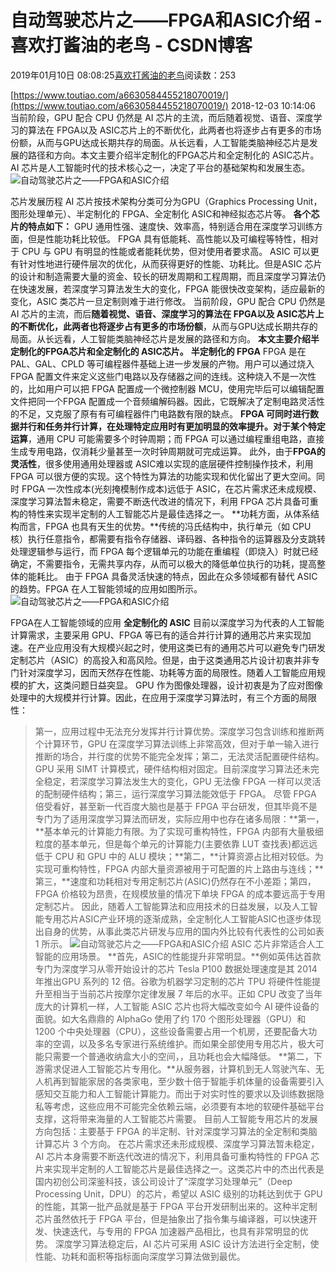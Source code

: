 
# 自动驾驶芯片之——FPGA和ASIC介绍 - 喜欢打酱油的老鸟 - CSDN博客


2019年01月10日 08:08:25[喜欢打酱油的老鸟](https://me.csdn.net/weixin_42137700)阅读数：253


[https://www.toutiao.com/a6630584455218070019/](https://www.toutiao.com/a6630584455218070019/)
2018-12-03 10:14:06
当前阶段，GPU 配合 CPU 仍然是 AI 芯片的主流，而后随着视觉、语音、深度学习的算法在 FPGA以及 ASIC芯片上的不断优化，此两者也将逐步占有更多的市场份额，从而与GPU达成长期共存的局面。从长远看，人工智能类脑神经芯片是发展的路径和方向。本文主要介绍半定制化的FPGA芯片和全定制化的 ASIC芯片。
AI 芯片是人工智能时代的技术核心之一，决定了平台的基础架构和发展生态。
![自动驾驶芯片之——FPGA和ASIC介绍](http://p3.pstatp.com/large/pgc-image/56c3dbfd26cb4430addda063bfe3e476)

芯片发展历程
AI 芯片按技术架构分类可分为GPU（Graphics Processing Unit，图形处理单元）、半定制化的 FPGA、全定制化 ASIC和神经拟态芯片等。
**各个芯片的特点如下：**
GPU 通用性强、速度快、效率高，特别适合用在深度学习训练方面，但是性能功耗比较低。
FPGA 具有低能耗、高性能以及可编程等特性，相对于 CPU 与 GPU 有明显的性能或者能耗优势，但对使用者要求高。
ASIC 可以更有针对性地进行硬件层次的优化，从而获得更好的性能、功耗比。但是ASIC 芯片的设计和制造需要大量的资金、较长的研发周期和工程周期，而且深度学习算法仍在快速发展，若深度学习算法发生大的变化，FPGA 能很快改变架构，适应最新的变化，ASIC 类芯片一旦定制则难于进行修改。
当前阶段，GPU 配合 CPU 仍然是 AI 芯片的主流，而后**随着视觉、语音、深度学习的算法在 FPGA以及 ASIC芯片上的不断优化，此两者也将逐步占有更多的市场份额**，从而与GPU达成长期共存的局面。从长远看，人工智能类脑神经芯片是发展的路径和方向。
**本文主要介绍半定制化的FPGA芯片和全定制化的 ASIC芯片。**
**半定制化的 FPGA**
FPGA 是在 PAL、GAL、CPLD 等可编程器件基础上进一步发展的产物。用户可以通过烧入 FPGA 配置文件来定义这些门电路以及存储器之间的连线。这种烧入不是一次性的，比如用户可以把 FPGA 配置成一个微控制器 MCU，使用完毕后可以编辑配置文件把同一个FPGA 配置成一个音频编解码器。因此，它既解决了定制电路灵活性的不足，又克服了原有有可编程器件门电路数有限的缺点。
**FPGA 可同时进行数据并行和任务并行计算，在处理特定应用时有更加明显的效率提升。对于某个特定运算**，通用 CPU 可能需要多个时钟周期；而 FPGA 可以通过编程重组电路，直接生成专用电路，仅消耗少量甚至一次时钟周期就可完成运算。
此外，由于**FPGA的灵活性**，很多使用通用处理器或 ASIC难以实现的底层硬件控制操作技术，利用 FPGA 可以很方便的实现。这个特性为算法的功能实现和优化留出了更大空间。同时 FPGA 一次性成本(光刻掩模制作成本)远低于 ASIC，在芯片需求还未成规模、深度学习算法暂未稳定，需要不断迭代改进的情况下，利用 FPGA 芯片具备可重构的特性来实现半定制的人工智能芯片是最佳选择之一。
**功耗方面，从体系结构而言，FPGA 也具有天生的优势。**传统的冯氏结构中，执行单元（如 CPU 核）执行任意指令，都需要有指令存储器、译码器、各种指令的运算器及分支跳转处理逻辑参与运行，而 FPGA 每个逻辑单元的功能在重编程（即烧入）时就已经确定，不需要指令，无需共享内存，从而可以极大的降低单位执行的功耗，提高整体的能耗比。
由于 FPGA 具备灵活快速的特点，因此在众多领域都有替代 ASIC 的趋势。FPGA 在人工智能领域的应用如图所示。
![自动驾驶芯片之——FPGA和ASIC介绍](http://p1.pstatp.com/large/pgc-image/b15db3d8639c402aaab838bf99efc6b7)

FPGA在人工智能领域的应用
**全定制化的 ASIC**
目前以深度学习为代表的人工智能计算需求，主要采用 GPU、FPGA 等已有的适合并行计算的通用芯片来实现加速。在产业应用没有大规模兴起之时，使用这类已有的通用芯片可以避免专门研发定制芯片（ASIC）的高投入和高风险。但是，由于这类通用芯片设计初衷并非专门针对深度学习，因而天然存在性能、功耗等方面的局限性。随着人工智能应用规模的扩大，这类问题日益突显。
GPU 作为图像处理器，设计初衷是为了应对图像处理中的大规模并行计算。因此，在应用于深度学习算法时，有三个方面的局限性：
> 第一，应用过程中无法充分发挥并行计算优势。深度学习包含训练和推断两个计算环节，GPU 在深度学习算法训练上非常高效，但对于单一输入进行推断的场合，并行度的优势不能完全发挥；第二，无法灵活配置硬件结构。GPU 采用 SIMT 计算模式，硬件结构相对固定。目前深度学习算法还未完全稳定，若深度学习算法发生大的变化，GPU 无法像 FPGA 一样可以灵活的配制硬件结构；第三，运行深度学习算法能效低于 FPGA。
尽管 FPGA 倍受看好，甚至新一代百度大脑也是基于 FPGA 平台研发，但其毕竟不是专门为了适用深度学习算法而研发，实际应用中也存在诸多局限：**第一，**基本单元的计算能力有限。为了实现可重构特性，FPGA 内部有大量极细粒度的基本单元，但是每个单元的计算能力(主要依靠 LUT 查找表)都远远低于 CPU 和 GPU 中的 ALU 模块；**第二，**计算资源占比相对较低。为实现可重构特性，FPGA 内部大量资源被用于可配置的片上路由与连线；**第三，**速度和功耗相对专用定制芯片(ASIC)仍然存在不小差距；第四，FPGA 价格较为昂贵，在规模放量的情况下单块 FPGA 的成本要远高于专用定制芯片。
因此，随着人工智能算法和应用技术的日益发展，以及人工智能专用芯片ASIC产业环境的逐渐成熟，全定制化人工智能ASIC也逐步体现出自身的优势，从事此类芯片研发与应用的国内外比较有代表性的公司如表 1 所示。
![自动驾驶芯片之——FPGA和ASIC介绍](http://p3.pstatp.com/large/pgc-image/dfdfccdd2f6141ca869400ad6662f35b)
ASIC 芯片非常适合人工智能的应用场景。
**首先，ASIC的性能提升非常明显。**例如英伟达首款专门为深度学习从零开始设计的芯片 Tesla P100 数据处理速度是其 2014 年推出GPU 系列的 12 倍。谷歌为机器学习定制的芯片 TPU 将硬件性能提升至相当于当前芯片按摩尔定律发展 7 年后的水平。正如 CPU 改变了当年庞大的计算机一样，人工智能 ASIC 芯片也将大幅改变如今 AI 硬件设备的面貌。如大名鼎鼎的 AlphaGo 使用了约 170 个图形处理器（GPU）和 1200 个中央处理器（CPU），这些设备需要占用一个机房，还要配备大功率的空调，以及多名专家进行系统维护。而如果全部使用专用芯片，极大可能只需要一个普通收纳盒大小的空间，，且功耗也会大幅降低。
**第二，下游需求促进人工智能芯片专用化。**从服务器，计算机到无人驾驶汽车、无人机再到智能家居的各类家电，至少数十倍于智能手机体量的设备需要引入感知交互能力和人工智能计算能力。而出于对实时性的要求以及训练数据隐私等考虑，这些应用不可能完全依赖云端，必须要有本地的软硬件基础平台支撑，这将带来海量的人工智能芯片需要。
目前人工智能专用芯片的发展方向包括：主要基于 FPGA 的半定制、针对深度学习算法的全定制和类脑计算芯片 3 个方向。
在芯片需求还未形成规模、深度学习算法暂未稳定，AI 芯片本身需要不断迭代改进的情况下，利用具备可重构特性的 FPGA 芯片来实现半定制的人工智能芯片是最佳选择之一。这类芯片中的杰出代表是国内初创公司深鉴科技，该公司设计了“深度学习处理单元”（Deep Processing Unit，DPU）的芯片，希望以 ASIC 级别的功耗达到优于 GPU 的性能，其第一批产品就是基于 FPGA 平台开发研制出来的。这种半定制芯片虽然依托于 FPGA 平台，但是抽象出了指令集与编译器，可以快速开发、快速迭代，与专用的 FPGA 加速器产品相比，也具有非常明显的优势。
深度学习算法稳定后，AI 芯片可采用 ASIC 设计方法进行全定制，使性能、功耗和面积等指标面向深度学习算法做到最优。


